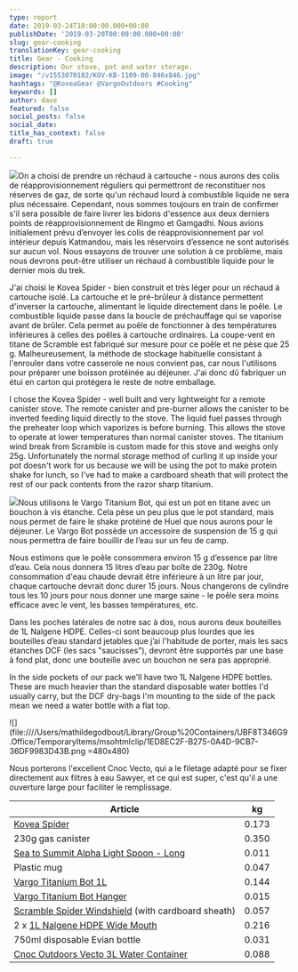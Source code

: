 ```yaml
---
type: report
date: 2019-03-24T10:00:00.000+00:00
publishDate: '2019-03-20T00:00:00.000+00:00'
slug: gear-cooking
translationKey: gear-cooking
title: Gear - Cooking
description: Our stove, pot and water storage.
image: "/v1553070182/KOV-KB-1109-00-846x846.jpg"
hashtags: "@KoveaGear @VargoOutdoors #Cooking"
keywords: []
author: dave
featured: false
social_posts: false
social_date: 
title_has_context: false
draft: true

---
```

![](https://res.cloudinary.com/wildernessprime/image/upload/w_800,dpr_auto/v1553070182/KOV-KB-1109-00-846x846.jpg)On a choisi de prendre un réchaud à cartouche - nous aurons des colis de réapprovisionnement réguliers qui permettront de reconstituer nos réserves de gaz, de sorte qu'un réchaud lourd à combustible liquide ne sera plus nécessaire. Cependant, nous sommes toujours en train de confirmer s'il sera possible de faire livrer les bidons d'essence aux deux derniers points de réapprovisionnement de Ringmo et Gamgadhi. Nous avions initialement prévu d’envoyer les colis de réapprovisionnement par vol intérieur depuis Katmandou, mais les réservoirs d’essence ne sont autorisés sur aucun vol. Nous essayons de trouver une solution à ce problème, mais nous devrons peut-être utiliser un réchaud à combustible liquide pour le dernier mois du trek.

J'ai choisi le Kovea Spider - bien construit et très léger pour un réchaud à cartouche isolé. La cartouche et le pré-brûleur à distance permettent d'inverser la cartouche, alimentant le liquide directement dans le poêle. Le combustible liquide passe dans la boucle de préchauffage qui se vaporise avant de brûler. Cela permet au poêle de fonctionner à des températures inférieures à celles des poêles à cartouche ordinaires. La coupe-vent en titane de Scramble est fabriqué sur mesure pour ce poêle et ne pèse que 25 g. Malheureusement, la méthode de stockage habituelle consistant à l'enrouler dans votre casserole ne nous convient pas, car nous l'utilisons pour préparer une boisson protéinée au déjeuner. J'ai donc dû fabriquer un étui en carton qui protégera le reste de notre emballage.

I chose the Kovea Spider - well built and very lightweight for a remote canister stove. The remote canister and pre-burner allows the canister to be inverted feeding liquid directly to the stove. The liquid fuel passes through the preheater loop which vaporizes is before burning. This allows the stove to operate at lower temperatures than normal canister stoves. The titanium wind break from Scramble is custom made for this stove and weighs only 25g. Unfortunately the normal storage method of curling it up inside your pot doesn't work for us because we will be using the pot to make protein shake for lunch, so I've had to make a cardboard sheath that will protect the rest of our pack contents from the razor sharp titanium.

![](https://res.cloudinary.com/wildernessprime/image/upload/w_800,dpr_auto/v1553070706/titanium-bot.jpg)Nous utilisons le Vargo Titanium Bot, qui est un pot en titane avec un bouchon à vis étanche. Cela pèse un peu plus que le pot standard, mais nous permet de faire le shake protéiné de Huel que nous aurons pour le déjeuner. Le Vargo Bot possède un accessoire de suspension de 15 g qui nous permettra de faire bouillir de l’eau sur un feu de camp.

Nous estimons que le poêle consommera environ 15 g d’essence par litre d’eau. Cela nous donnera 15 litres d’eau par boîte de 230g. Notre consommation d'eau chaude devrait être inférieure à un litre par jour, chaque cartouche devrait donc durer 15 jours. Nous changerons de cylindre tous les 10 jours pour nous donner une marge saine - le poêle sera moins efficace avec le vent, les basses températures, etc.

Dans les poches latérales de notre sac à dos, nous aurons deux bouteilles de 1L Nalgene HDPE. Celles-ci sont beaucoup plus lourdes que les bouteilles d’eau standard jetables que j’ai l'habitude de porter, mais les sacs étanches DCF (les sacs "saucisses"), devront être supportés par une base à fond plat, donc une bouteille avec un bouchon ne sera pas approprié.

In the side pockets of our pack we'll have two 1L Nalgene HDPE bottles. These are much heavier than the standard disposable water bottles I'd usually carry, but the DCF dry-bags I'm mounting to the side of the pack mean we need a water bottle with a flat top.

![](file:////Users/mathildegodbout/Library/Group%20Containers/UBF8T346G9.Office/TemporaryItems/msohtmlclip/1ED8EC2F-B275-0A4D-9CB7-36DF9983D43B.png =480x480)

Nous porterons l'excellent Cnoc Vecto, qui a le filetage adapté pour se fixer directement aux filtres à eau Sawyer, et ce qui est super, c'est qu'il a une ouverture large pour faciliter le remplissage.

<div class="tableizer-container"> <table class="tableizer-table"> <thead><tr class="tableizer-firstrow"><th>Article</th><th>kg</th></tr></thead><tbody> <tr><td><a href="[http://kovea.com/product/spider/](http://kovea.com/product/spider/ "http://kovea.com/product/spider/")" target="_blank">Kovea Spider</a></td><td>0.173</td></tr> <tr><td>230g gas canister</td><td>0.350</td></tr> <tr><td><a href="[https://seatosummit.com/product/alphalight-long-handled-spoon/](https://seatosummit.com/product/alphalight-long-handled-spoon/ "https://seatosummit.com/product/alphalight-long-handled-spoon/")" target="_blank">Sea to Summit Alpha Light Spoon - Long</a></td><td>0.011</td></tr> <tr><td>Plastic mug</td><td>0.047</td></tr> <tr><td><a href="[https://www.vargooutdoors.com/titanium-bot-bottle-pot.html](https://www.vargooutdoors.com/titanium-bot-bottle-pot.html "https://www.vargooutdoors.com/titanium-bot-bottle-pot.html")" target="_blank">Vargo Titanium Bot 1L</a></td><td>0.144</td></tr> <tr><td><a href="[https://www.vargooutdoors.com/titanium-bot-hanger.html](https://www.vargooutdoors.com/titanium-bot-hanger.html "https://www.vargooutdoors.com/titanium-bot-hanger.html")" target="_blank">Vargo Titanium Bot Hanger</a></td><td>0.015</td></tr> <tr><td><a href="[https://giantpygmy.net/shop/index.php?id_product=41&controller=product](https://giantpygmy.net/shop/index.php?id_product=41&controller=product "https://giantpygmy.net/shop/index.php?id_product=41&controller=product")" target="_blank">Scramble Spider Windshield</a> (with cardboard sheath)</td><td>0.057</td></tr> <tr><td>2 x <a href="[https://www.nalgene.com/product/2179-0032/](https://www.nalgene.com/product/2179-0032/ "https://www.nalgene.com/product/2179-0032/")" target="_blank">1L Nalgene HDPE Wide Mouth</a></td><td>0.216</td></tr> <tr><td>750ml disposable Evian bottle</td><td>0.031</td></tr> <tr><td><a href="[https://cnocoutdoors.com/products/2019-vecto-3l-28mm](https://cnocoutdoors.com/products/2019-vecto-3l-28mm "https://cnocoutdoors.com/products/2019-vecto-3l-28mm")" target="_blank">Cnoc Outdoors Vecto 3L Water Container</a></td><td>0.088</td></tr> </tbody></table> </div>
